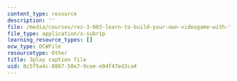 ```yaml
---
content_type: resource
description: ''
file: /media/courses/res-3-003-learn-to-build-your-own-videogame-with-the-unity-game-engine-and-microsoft-kinect-january-iap-2017/8c5f5a4c886750e79ceee04f47ed2ca4_N4GOV3kzbdo.vtt
file_type: application/x-subrip
learning_resource_types: []
ocw_type: OCWFile
resourcetype: Other
title: 3play caption file
uid: 8c5f5a4c-8867-50e7-9cee-e04f47ed2ca4
---
```

